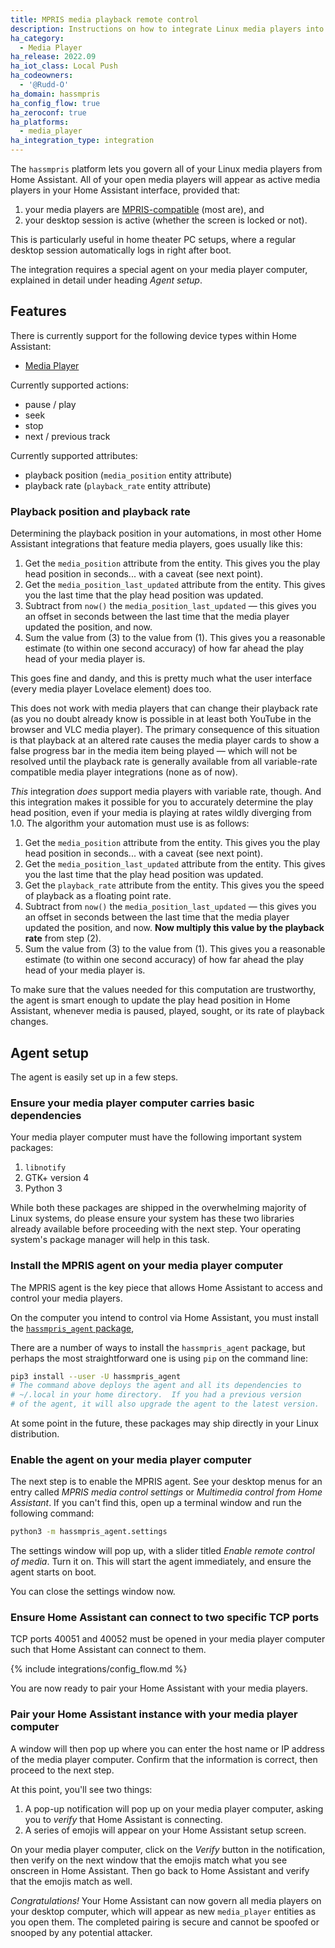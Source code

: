 ```yaml
---
title: MPRIS media playback remote control
description: Instructions on how to integrate Linux media players into Home Assistant
ha_category:
  - Media Player
ha_release: 2022.09
ha_iot_class: Local Push
ha_codeowners:
  - '@Rudd-O'
ha_domain: hassmpris
ha_config_flow: true
ha_zeroconf: true
ha_platforms:
  - media_player
ha_integration_type: integration
---
```


The `hassmpris` platform lets you govern all of your Linux media players from Home Assistant.  All of your open media players will appear as active media players in your Home Assistant interface, provided that:

1. your media players are [MPRIS-compatible](https://specifications.freedesktop.org/mpris-spec/) (most are), and
2. your desktop session is active (whether the screen is locked or not).

This is particularly useful in home theater PC setups, where a regular desktop session automatically logs in right after boot.

The integration requires a special agent on your media player computer, explained in detail under heading *Agent setup*.

## Features

There is currently support for the following device types within Home Assistant:

- [Media Player](#configuration)

Currently supported actions:

* pause / play
* seek
* stop
* next / previous track

Currently supported attributes:

* playback position (`media_position` entity attribute)
* playback rate (`playback_rate` entity attribute)

### Playback position and playback rate

Determining the playback position in your automations, in most other Home Assistant integrations that feature media players, goes usually like this:

1. Get the `media_position` attribute from the entity.  This gives you the play head position in seconds... with a caveat (see next point).
2. Get the `media_position_last_updated` attribute from the entity.  This gives you the last time that the play head position was updated.
3. Subtract from `now()` the `media_position_last_updated` — this gives you an offset in seconds between the last time that the media player updated the position, and now.
4. Sum the value from (3) to the value from (1).  This gives you a reasonable estimate (to within one second accuracy) of how far ahead the play head of your media player is.

This goes fine and dandy, and this is pretty much what the user interface (every media player Lovelace element) does too.

This does not work with media players that can change their playback rate (as you no doubt already know is possible in at least both YouTube in the browser and VLC media player).  The primary consequence of this situation is that playback at an altered rate causes the media player cards to show a false progress bar in the media item being played — which will not be resolved until the playback rate is generally available from all variable-rate compatible media player integrations (none as of now).

*This* integration *does* support media players with variable rate, though.  And this integration makes it possible for you to accurately determine the play head position, even if your media is playing at rates wildly diverging from 1.0.  The algorithm your automation must use is as follows:

1. Get the `media_position` attribute from the entity.  This gives you the play head position in seconds... with a caveat (see next point).
2. Get the `media_position_last_updated` attribute from the entity.  This gives you the last time that the play head position was updated.
1. Get the `playback_rate` attribute from the entity.  This gives you the speed of playback as a floating point rate.
3. Subtract from `now()` the `media_position_last_updated` — this gives you an offset in seconds between the last time that the media player updated the position, and now.  **Now multiply this value by the playback rate** from step (2).
4. Sum the value from (3) to the value from (1).  This gives you a reasonable estimate (to within one second accuracy) of how far ahead the play head of your media player is.

To make sure that the values needed for this computation are trustworthy, the agent is smart enough to update the play head position in Home Assistant, whenever media is paused, played, sought, or its rate of playback changes.

## Agent setup

The agent is easily set up in a few steps.

### Ensure your media player computer carries basic dependencies

Your media player computer must have the following important system packages:

1. `libnotify`
2. GTK+ version 4
3. Python 3

While both these packages are shipped in the overwhelming majority of Linux systems, do please ensure your system has these two libraries already available before proceeding with the next step. Your operating system's package manager will help in this task.

### Install the MPRIS agent on your media player computer

The MPRIS agent is the key piece that allows Home Assistant to access and control your media players.

On the computer you intend to control via Home Assistant, you must install the [`hassmpris_agent` package](https://pypi.org/project/hassmpris-agent/),

There are a number of ways to install the `hassmpris_agent` package, but perhaps the most straightforward one is using `pip` on the command line:

```bash
pip3 install --user -U hassmpris_agent
# The command above deploys the agent and all its dependencies to
# ~/.local in your home directory.  If you had a previous version
# of the agent, it will also upgrade the agent to the latest version.
```

At some point in the future, these packages may ship directly in your Linux distribution.

### Enable the agent on your media player computer

The next step is to enable the MPRIS agent. See your desktop menus for an entry called *MPRIS media control settings* or *Multimedia control from Home Assistant*. If you can't find this, open up a terminal window and run the following command:

```bash
python3 -m hassmpris_agent.settings
```

The settings window will pop up, with a slider titled *Enable remote control of media*. Turn it on. This will start the agent immediately, and ensure the agent starts on boot.

You can close the settings window now.

### Ensure Home Assistant can connect to two specific TCP ports

TCP ports 40051 and 40052 must be opened in your media player computer such that Home Assistant can connect to them.

{% include integrations/config_flow.md %}

You are now ready to pair your Home Assistant with your media players.

### Pair your Home Assistant instance with your media player computer

A window will then pop up where you can enter the host name or IP address of the media player computer. Confirm that the information is correct, then proceed to the next step.

At this point, you'll see two things:

1. A pop-up notification will pop up on your media player computer, asking you to *verify* that Home Assistant is connecting.
2. A series of emojis will appear on your Home Assistant setup screen.

On your media player computer, click on the *Verify* button in the notification, then verify on the next window that the emojis match what you see onscreen in Home Assistant. Then go back to Home Assistant and verify that the emojis match as well.

*Congratulations!*  Your Home Assistant can now govern all media players on your desktop computer, which will appear as new `media_player` entities as you open them. The completed pairing is secure and cannot be spoofed or snooped by any potential attacker.
